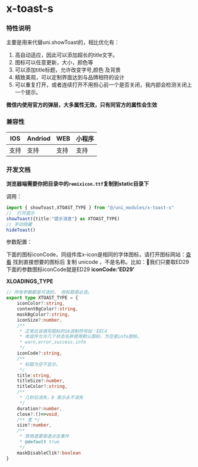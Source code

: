 # x-toast-s

### 特性说明

主要是用来代替uni.showToast的，相比优化有：

1. 高自动适应，因此可以添加超长的title文字。
2. 图标可以任意更新，大小，颜色等
3. 可以添加title标题，允许改变字号,颜色 及背景
4. 精致美观，可以定制界面达到与品牌相符的设计
5. 可以重复打开，或者连续打开不用担心前一个是否关闭，我内部会检测关闭上一个提示。

**微信内使用官方的弹层，大多属性无效，只有同官方的属性会生效**

### 兼容性

| IOS | Andriod | WEB | 小程序 |
| --- | --- | --- | --- |
| 支持 | 支持 | 支持 | 支持 |

### 开发文档

**浏览器端需要你把目录中的```remixicon.ttf```复制到static目录下**

调用：
```ts
import { showToast,XTOAST_TYPE } from "@/uni_modules/x-toast-s"
//  打开提示
showToast({title:"提示消息"} as XTOAST_TYPE)
// 手动隐藏
hideToast()
```

参数配置：

下面的图标iconCode，同组件库x-icon是相同的字体图标，请打开图标网站：[查看](https://remixicon.com/)
找到直接想要的图标后 复制 unicode ，不是名称。比如：&#xED29;我们只要取ED29
下面的参数图标iconCode就是ED29 **iconCode:'ED29'**

**XLOADINGS_TYPE**
```ts
// 所有参数都是可选的， 但标题是必选。
export type XTOAST_TYPE = {
	iconColor?:string,
	contentBgColor?:string,
	maskBgColor?:string,
	iconSize?:number,
	/**
	 * 正常应该填写图标的16进制符号如：EEC4
	 * 本组件允许几个状态名称使用默认图标，为空是info图标。
	 * warn,error,success,info
	 */
	iconCode?:string,
	/**
	 * 标题为空不显示。
	 */
	title:string,
	titleSize?:number,
	titleColor?:string,
	/**
	 * 几秒后消失，0 表示永不消失
	 */
	duration?:number,
	close?:()=>void,
	/** 宽 */
	size?:number,
	/**
	 * 禁用遮罩穿透点击事件
	 * @default true
	 */
	maskDisableClik?:boolean
}

```